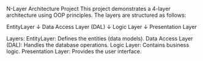 N-Layer Architecture Project
This project demonstrates a 4-layer architecture using OOP principles. The layers are structured as follows:

EntityLayer
    ↓
Data Access Layer (DAL)
    ↓
Logic Layer
    ↓
Presentation Layer

Layers:
EntityLayer: Defines the entities (data models).
Data Access Layer (DAL): Handles the database operations.
Logic Layer: Contains business logic.
Presentation Layer: Provides the user interface.

